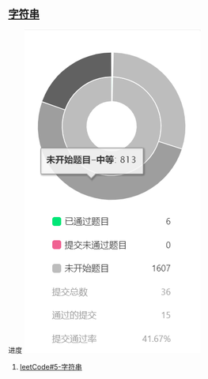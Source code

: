 ## [字符串](./week5-字符串)
 进度 ![](./progress.png)

1. [leetCode#5-字符串](https://github.com/xianweics/algorithm-learning/blob/master/liyanbin/week3-%E5%AD%97%E7%AC%A6%E4%B8%B2/leetCode5-%E6%9C%80%E9%95%BF%E5%9B%9E%E6%96%87%E5%AD%97%E7%AC%A6%E4%B8%B2/%E6%9C%80%E9%95%BF%E5%9B%9E%E6%96%87%E5%AD%97%E7%AC%A6%E4%B8%B2.md)